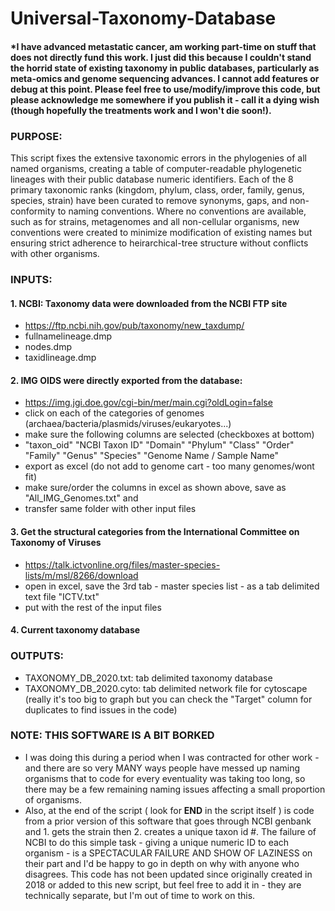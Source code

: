 # Universal-Taxonomy-Database
#### *I have advanced metastatic cancer, am working part-time on stuff that does not directly fund this work. I just did this because I couldn't stand the horrid state of existing taxonomy in public databases, particularly as meta-omics and genome sequencing advances. I cannot add features or debug at this point. Please feel free to use/modify/improve this code, but please acknowledge me somewhere if you publish it - call it a dying wish (though hopefully the treatments work and I won't die soon!).
### PURPOSE: 
This script fixes the extensive taxonomic errors in the phylogenies of all named organisms, creating a table of computer-readable phylogenetic lineages with their public database numeric identifiers. Each of the 8 primary taxonomic ranks (kingdom, phylum, class, order, family, genus, species, strain) have been curated to remove synonyms, gaps, and non-conformity to naming conventions. Where no conventions are available, such as for strains, metagenomes and all non-cellular organisms, new conventions were created to minimize modification of existing names but ensuring strict adherence to heirarchical-tree structure without conflicts with other organisms.
### INPUTS:
#### 1. NCBI: Taxonomy data were downloaded from the NCBI FTP site 
 - https://ftp.ncbi.nih.gov/pub/taxonomy/new_taxdump/
 - fullnamelineage.dmp
 - nodes.dmp
 - taxidlineage.dmp
#### 2. IMG OIDS were directly exported from the database: 
 - https://img.jgi.doe.gov/cgi-bin/mer/main.cgi?oldLogin=false
 - click on each of the categories of genomes (archaea/bacteria/plasmids/viruses/eukaryotes...) 
 - make sure the following columns are selected (checkboxes at bottom)
 - "taxon_oid" "NCBI Taxon ID" "Domain" "Phylum" "Class" "Order" "Family" "Genus" "Species" "Genome Name / Sample Name"
 - export as excel (do not add to genome cart - too many genomes/wont fit)
 - make sure/order the columns in excel as shown above, save as "All_IMG_Genomes.txt" and 
 - transfer same folder with other input files
#### 3. Get the structural categories from the International Committee on Taxonomy of Viruses
 - https://talk.ictvonline.org/files/master-species-lists/m/msl/8266/download
 - open in excel, save the 3rd tab - master species list - as a tab delimited text file "ICTV.txt" 
 - put with the rest of the input files
#### 4. Current taxonomy database
### OUTPUTS:
 - TAXONOMY_DB_2020.txt: tab delimited taxonomy database
 - TAXONOMY_DB_2020.cyto: tab delimited network file for cytoscape (really it's too big to graph but you can check the "Target" column for duplicates to find issues in the code)

### NOTE: THIS SOFTWARE IS A BIT BORKED
 - I was doing this during a period when I was contracted for other work - and there are so very MANY ways people have messed up naming organisms that to code for every eventuality was taking too long, so there may be a few remaining naming issues affecting a small proportion of organisms. 
 - Also, at the end of the script ( look for __END__ in the script itself ) is code from a prior version of this software that goes through NCBI genbank and 1. gets the strain then 2. creates a unique taxon id #. The failure of NCBI to do this simple task - giving a unique numeric ID to each organism - is a SPECTACULAR FAILURE AND SHOW OF LAZINESS on their part and I'd be happy to go in depth on why with anyone who disagrees. This code has not been updated since originally created in 2018 or added to this new script, but feel free to add it in - they are technically separate, but I'm out of time to work on this.
